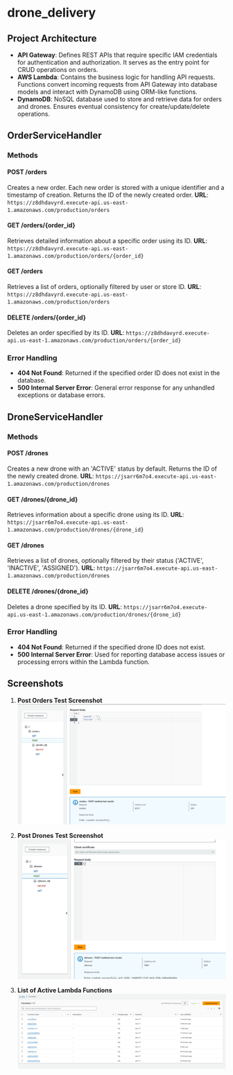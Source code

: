 # drone_delivery

## Project Architecture

- **API Gateway**: Defines REST APIs that require specific IAM credentials for authentication and authorization. It serves as the entry point for CRUD operations on orders.
- **AWS Lambda**: Contains the business logic for handling API requests. Functions convert incoming requests from API Gateway into database models and interact with DynamoDB using ORM-like functions.
- **DynamoDB**: NoSQL database used to store and retrieve data for orders and drones. Ensures eventual consistency for create/update/delete operations.

## OrderServiceHandler

### Methods

#### POST /orders
Creates a new order. Each new order is stored with a unique identifier and a timestamp of creation. Returns the ID of the newly created order.
**URL**: `https://z8dhdavyrd.execute-api.us-east-1.amazonaws.com/production/orders`

#### GET /orders/{order_id}
Retrieves detailed information about a specific order using its ID.
**URL**: `https://z8dhdavyrd.execute-api.us-east-1.amazonaws.com/production/orders/{order_id}`

#### GET /orders
Retrieves a list of orders, optionally filtered by user or store ID.
**URL**: `https://z8dhdavyrd.execute-api.us-east-1.amazonaws.com/production/orders`

#### DELETE /orders/{order_id}
Deletes an order specified by its ID.
**URL**: `https://z8dhdavyrd.execute-api.us-east-1.amazonaws.com/production/orders/{order_id}`

### Error Handling
- **404 Not Found**: Returned if the specified order ID does not exist in the database.
- **500 Internal Server Error**: General error response for any unhandled exceptions or database errors.

## DroneServiceHandler

### Methods

#### POST /drones
Creates a new drone with an 'ACTIVE' status by default. Returns the ID of the newly created drone.
**URL**: `https://jsarr6m7o4.execute-api.us-east-1.amazonaws.com/production/drones`

#### GET /drones/{drone_id}
Retrieves information about a specific drone using its ID.
**URL**: `https://jsarr6m7o4.execute-api.us-east-1.amazonaws.com/production/drones/{drone_id}`

#### GET /drones
Retrieves a list of drones, optionally filtered by their status ('ACTIVE', 'INACTIVE', 'ASSIGNED').
**URL**: `https://jsarr6m7o4.execute-api.us-east-1.amazonaws.com/production/drones`

#### DELETE /drones/{drone_id}
Deletes a drone specified by its ID.
**URL**: `https://jsarr6m7o4.execute-api.us-east-1.amazonaws.com/production/drones/{drone_id}`

### Error Handling
- **404 Not Found**: Returned if the specified drone ID does not exist.
- **500 Internal Server Error**: Used for reporting database access issues or processing errors within the Lambda function.

## Screenshots

1. **Post Orders Test Screenshot**
![Post Orders Test](screenshots/post_orders.png)

2. **Post Drones Test Screenshot**
![Post Drones Test](screenshots/post_drones.png)

3. **List of Active Lambda Functions**
![Active Lambda Functions](screenshots/lambda_functions.png)
